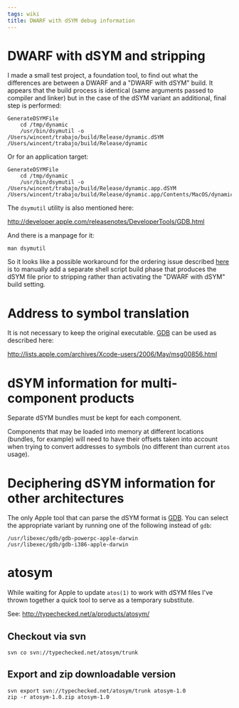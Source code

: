```yaml
---
tags: wiki
title: DWARF with dSYM debug information
---
```


# DWARF with dSYM and stripping

I made a small test project, a foundation tool, to find out what the differences are between a DWARF and a "DWARF with dSYM" build. It appears that the build process is identical (same arguments passed to compiler and linker) but in the case of the dSYM variant an additional, final step is performed:

    GenerateDSYMFile
        cd /tmp/dynamic
        /usr/bin/dsymutil -o /Users/wincent/trabajo/build/Release/dynamic.dSYM /Users/wincent/trabajo/build/Release/dynamic

Or for an application target:

    GenerateDSYMFile
        cd /tmp/dynamic
        /usr/bin/dsymutil -o /Users/wincent/trabajo/build/Release/dynamic.app.dSYM /Users/wincent/trabajo/build/Release/dynamic.app/Contents/MacOS/dynamic

The `dsymutil` utility is also mentioned here:

<http://developer.apple.com/releasenotes/DeveloperTools/GDB.html>

And there is a manpage for it:

    man dsymutil

So it looks like a possible workaround for the ordering issue described [here](http://lists.apple.com/archives/Xcode-users/2006/May/msg00856.html) is to manually add a separate shell script build phase that produces the dSYM file prior to stripping rather than activating the "DWARF with dSYM" build setting.

# Address to symbol translation

It is not necessary to keep the original executable. [GDB](/wiki/GDB) can be used as described here:

<http://lists.apple.com/archives/Xcode-users/2006/May/msg00856.html>

# dSYM information for multi-component products

Separate dSYM bundles must be kept for each component.

Components that may be loaded into memory at different locations (bundles, for example) will need to have their offsets taken into account when trying to convert addresses to symbols (no different than current `atos` usage).

# Deciphering dSYM information for other architectures

The only Apple tool that can parse the dSYM format is [GDB](/wiki/GDB). You can select the appropriate variant by running one of the following instead of `gdb`:

    /usr/libexec/gdb/gdb-powerpc-apple-darwin
    /usr/libexec/gdb/gdb-i386-apple-darwin

# atosym

While waiting for Apple to update `atos(1)` to work with dSYM files I've thrown together a quick tool to serve as a temporary substitute.

See: <http://typechecked.net/a/products/atosym/>

## Checkout via svn

    svn co svn://typechecked.net/atosym/trunk

## Export and zip downloadable version

    svn export svn://typechecked.net/atosym/trunk atosym-1.0
    zip -r atosym-1.0.zip atosym-1.0
